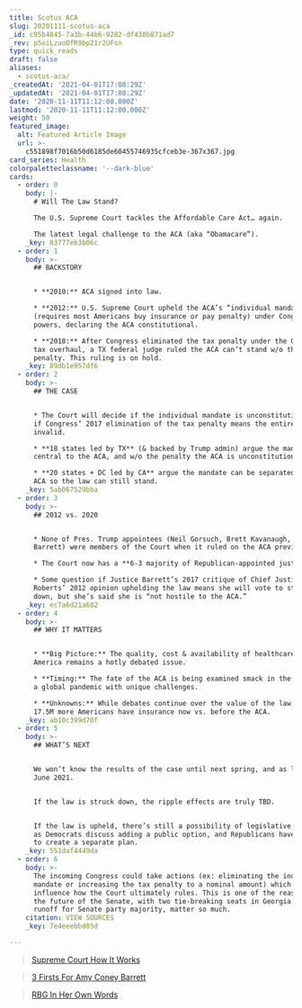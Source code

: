 ```yaml
---
title: Scotus ACA
slug: 20201111-scotus-aca
_id: c95b4845-7a3b-44b6-9282-df438b871ad7
_rev: p5oiLzuoOfR9bp21r2UFsn
type: quick_reads
draft: false
aliases:
  - scotus-aca/
_createdAt: '2021-04-01T17:08:29Z'
_updatedAt: '2021-04-01T17:08:29Z'
date: '2020-11-11T11:12:00.000Z'
lastmod: '2020-11-11T11:12:00.000Z'
weight: 50
featured_image:
  alt: Featured Article Image
  url: >-
    c551898f7016b50d6185de60455746935cfceb3e-367x367.jpg
card_series: Health
colorpaletteclassname: '--dark-blue'
cards:
  - order: 0
    body: |-
      # Will The Law Stand?

      The U.S. Supreme Court tackles the Affordable Care Act… again.

      The latest legal challenge to the ACA (aka “Obamacare”).
    _key: 03777eb3b06c
  - order: 1
    body: >-
      ## BACKSTORY


      * **2010:** ACA signed into law.

      * **2012:** U.S. Supreme Court upheld the ACA’s “individual mandate”
      (requires most Americans buy insurance or pay penalty) under Congress’ tax
      powers, declaring the ACA constitutional.

      * **2018:** After Congress eliminated the tax penalty under the GOP’s 2017
      tax overhaul, a TX federal judge ruled the ACA can’t stand w/o the tax
      penalty. This ruling is on hold.
    _key: 89db1e957df6
  - order: 2
    body: >-
      ## THE CASE


      * The Court will decide if the individual mandate is unconstitutional and
      if Congress’ 2017 elimination of the tax penalty means the entire ACA is
      invalid.

      * **18 states led by TX** (& backed by Trump admin) argue the mandate is
      central to the ACA, and w/o the penalty the ACA is unconstitutional.

      * **20 states + DC led by CA** argue the mandate can be separated from the
      ACA so the law can still stand.
    _key: 5ab067529bba
  - order: 3
    body: >-
      ## 2012 vs. 2020


      * None of Pres. Trump appointees (Neil Gorsuch, Brett Kavanaugh, Amy Coney
      Barrett) were members of the Court when it ruled on the ACA previously.

      * The Court now has a **6-3 majority of Republican-appointed justices**.

      * Some question if Justice Barrett’s 2017 critique of Chief Justice John
      Roberts’ 2012 opinion upholding the law means she will vote to strike it
      down, but she’s said she is “not hostile to the ACA.”
    _key: ec7a6d21a682
  - order: 4
    body: >-
      ## WHY IT MATTERS


      * **Big Picture:** The quality, cost & availability of healthcare in
      America remains a hotly debated issue.

      * **Timing:** The fate of the ACA is being examined smack in the middle of
      a global pandemic with unique challenges.

      * **Unknowns:** While debates continue over the value of the law, roughly
      17.5M more Americans have insurance now vs. before the ACA.
    _key: ab10c399d70f
  - order: 5
    body: >-
      ## WHAT’S NEXT


      We won’t know the results of the case until next spring, and as late as
      June 2021.


      If the law is struck down, the ripple effects are truly TBD.


      If the law is upheld, there’s still a possibility of legislative changes
      as Democrats discuss adding a public option, and Republicans have promised
      to create a separate plan.
    _key: 551daf4449da
  - order: 6
    body: >-
      The incoming Congress could take actions (ex: eliminating the individual
      mandate or increasing the tax penalty to a nominal amount) which would
      influence how the Court ultimately rules. This is one of the reasons why
      the future of the Senate, with two tie-breaking seats in Georgia in a
      runoff for Senate party majority, matter so much.
    citation: VIEW SOURCES
    _key: 7e4eeebbd85d

---
```

> [Supreme Court How It Works](https://smarthernews.com/supreme-court-how-it-works/)





> [3 Firsts For Amy Coney Barrett](https://smarthernews.com/3-firsts-for-justice-barrett/)





> [RBG In Her Own Words](https://smarthernews.com/rbg-in-her-own-words/)